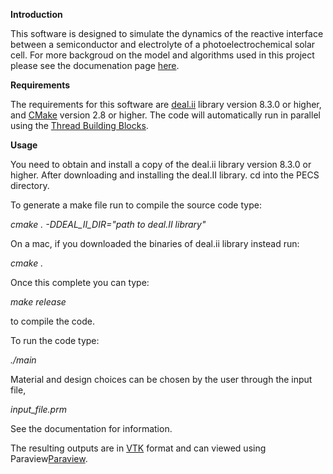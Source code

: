 **Introduction**

This software is designed to simulate the dynamics of the reactive interface between 
a semiconductor and electrolyte of a photoelectrochemical solar cell. 
For more backgroud on the model and algorithms used in this project please see the 
documenation page <a href="http://mdh266.github.io/PECS/">here</a>.

**Requirements**

The requirements for this software are <a href="dealii.org">deal.ii</a> library version 
8.3.0 or higher, and <a href="https://cmake.org/">CMake</a> version 2.8 or higher. The code 
will automatically run in parallel using the 
<a href="https://www.threadingbuildingblocks.org/">Thread Building Blocks</a>. 

**Usage**

You need to obtain and install a copy of the deal.ii library version 8.3.0 or higher. 
After downloading and installing the deal.II library. cd into the PECS directory.

To generate a make file run to compile the source code type:

*cmake . -DDEAL_II_DIR="path to deal.II library"*

On a mac, if you downloaded the binaries of deal.ii library instead run:

*cmake .*

Once this complete you can type:

*make release*

to compile the code.

To run the code type:

*./main*

Material and design choices can be chosen by the user through the input file,

*input_file.prm*

See the documentation for information.


The resulting outputs are in <a href="http://www.vtk.org/">VTK</a> format and can viewed using 
Paraview<a href="http://www.paraview.org/">Paraview</a>.



